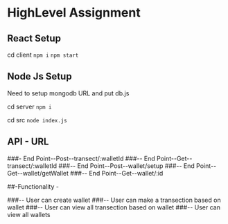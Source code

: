 # HighLevel Assignment

## React Setup

cd client 
`npm i`
`npm start`

## Node Js Setup
Need to setup mongodb URL and put db.js

cd server
`npm i`

cd src
`node index.js`

## API - URL

###- End Point--Post--transect/:walletId
###-- End Point--Get--transect/:walletId
###-- End Point--Post--wallet/setup
###-- End Point--Get--wallet/getWallet
###-- End Point--Get--wallet/:id

##-Functionality - 

###-- User can create wallet
###-- User can make a transection based on wallet
###-- User can view all transection based on wallet
###-- User can view all wallets






